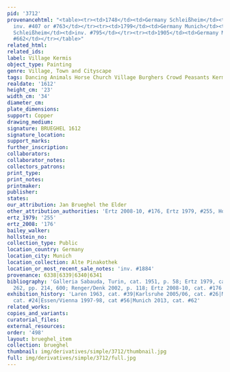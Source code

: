 ```yaml
---
pid: '3712'
provenancehtml: "<table><tr><td>1748</td><td>Germany Schleißheim</td><td>Schleißheim
  inv. #407 or #763</td></tr><tr><td>1799</td><td>Germany Munich</td><td>inv. #763</td></tr><tr><td>1830</td><td>Germany
  Schleißheim</td><td>inv. #795</td></tr><tr><td>1905</td><td>Germany Munich</td><td>inv.
  #662</td></tr></table>"
related_html:
related_ids:
label: Village Kermis
object_type: Painting
genre: Village, Town and Cityscape
tags: Dancing Animals Horse Church Village Burghers Crowd Peasants Kermis Cart
realdate: '1612'
height_cm: '23'
width_cm: '34'
diameter_cm:
plate_dimensions:
support: Copper
drawing_medium:
signature: BRUEGHEL 1612
signature_location:
support_marks:
further_inscription:
collaborators:
collaborator_notes:
collectors_patrons:
print_type:
print_notes:
printmaker:
publisher:
states:
our_attribution: Jan Brueghel the Elder
other_attribution_authorities: 'Ertz 2008-10, #176, Ertz 1979, #255, Honig database'
ertz_1979: '255'
ertz_2008: '176'
bailey_walker:
hollstein_no:
collection_type: Public
location_country: Germany
location_city: Munich
location_collection: Alte Pinakothek
location_or_most_recent_sale_notes: 'inv. #1884'
provenance: 6338|6339|6340|6341
bibliography: 'Galleria Sabauda, Turin, cat. 1951, p. 58; Ertz 1979, cat. #255, fig.
  262, pp. 214, 600; Renger/Denk 2002, p. 118; Ertz 2008-10, cat. #176'
exhibition_history: 'Laren 1963, cat. #39|Karlsruhe 2005/06, cat. #26|Munich 1986,
  cat. #24|Essen/Vienna 1997-98, cat #56|Munich 2013, cat. #62'
related_works:
copies_and_variants:
curatorial_files:
external_resources:
order: '498'
layout: brueghel_item
collection: brueghel
thumbnail: img/derivatives/simple/3712/thumbnail.jpg
full: img/derivatives/simple/3712/full.jpg
---
```

